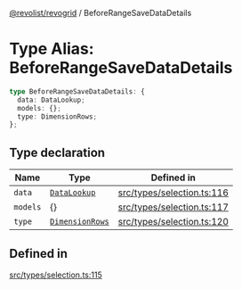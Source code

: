 [@revolist/revogrid](README.md) / BeforeRangeSaveDataDetails

# Type Alias: BeforeRangeSaveDataDetails

```ts
type BeforeRangeSaveDataDetails: {
  data: DataLookup;
  models: {};
  type: DimensionRows;
};
```

## Type declaration

| Name | Type | Defined in |
| ------ | ------ | ------ |
| `data` | [`DataLookup`](TypeAlias.DataLookup.md) | [src/types/selection.ts:116](https://github.com/revolist/revogrid/blob/60f69439a769536c61ed98c75e87e11124ee6c9c/src/types/selection.ts#L116) |
| `models` | \{\} | [src/types/selection.ts:117](https://github.com/revolist/revogrid/blob/60f69439a769536c61ed98c75e87e11124ee6c9c/src/types/selection.ts#L117) |
| `type` | [`DimensionRows`](TypeAlias.DimensionRows.md) | [src/types/selection.ts:120](https://github.com/revolist/revogrid/blob/60f69439a769536c61ed98c75e87e11124ee6c9c/src/types/selection.ts#L120) |

## Defined in

[src/types/selection.ts:115](https://github.com/revolist/revogrid/blob/60f69439a769536c61ed98c75e87e11124ee6c9c/src/types/selection.ts#L115)
